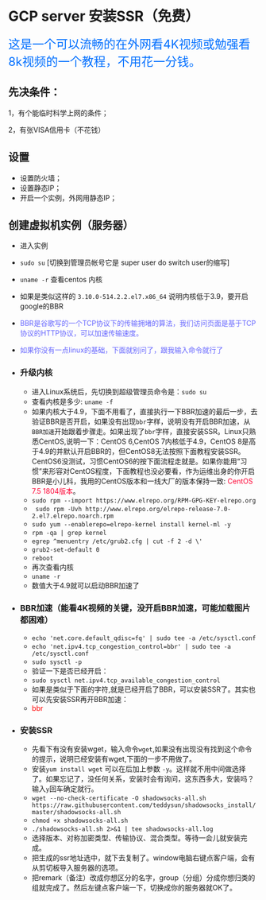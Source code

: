# GCP server 安装SSR（免费）

<font size=5 weight=bold color=\#66ffff>这是一个可以流畅的在外网看4K视频或勉强看8k视频的一个教程，不用花一分钱。</font>



## 先决条件：

1，有个能临时科学上网的条件；

2，有张VISA信用卡（不花钱）

## 设置

- 设置防火墙；
- 设置静态IP；
- 开启一个实例，外网用静态IP；

## 创建虚拟机实例（服务器）

- 进入实例

- `sudo su`  [切换到管理员帐号它是 super user do switch user的缩写]

- `uname -r` 查看centos 内核 

- 如果是类似这样的 `3.10.0-514.2.2.el7.x86_64` 说明内核低于3.9，要开启google的BBR

- <font color=#6666FF>BBR是谷歌写的一个TCP协议下的传输拥堵的算法，我们访问页面是基于TCP协议的HTTP协议，可以加速传输速度。</font>

- <font color=#6666ff>如果你没有一点linux的基础，下面就别问了，跟我输入命令就行了</font>

- ### 升级内核

  - 进入Linux系统后，先切换到超级管理员命令是：`sudo su`
  - 查看内核是多少: `uname -f`
  - 如果内核大于4.9，下面不用看了，直接执行一下BBR加速的最后一步，去验证BBR是否开启，如果没有出现`bbr`字样，说明没有开启BBR加速，从`BBR加速`开始跟着步骤走。如果出现了`bbr`字样，直接安装SSR。Linux只熟悉CentOS,说明一下：CentOS 6,CentOS 7内核低于4.9，CentOS 8是高于4.9的并默认开启BBR的，但CentOS8无法按照下面教程安装SSR。CentOS6没测试，习惯CentOS6的按下面流程走就是。如果你能用“习惯”来形容对CentOS程度，下面教程也没必要看，作为运维出身的你开启BBR是小儿科，我用的CentOS版本和一线大厂的版本保持一致: <font color=#FF0033>CentOS 7.5 1804版本</font>。
  - `sudo rpm --import https://www.elrepo.org/RPM-GPG-KEY-elrepo.org`
  - ` sudo rpm -Uvh http://www.elrepo.org/elrepo-release-7.0-2.el7.elrepo.noarch.rpm`
  - `sudo yum --enablerepo=elrepo-kernel install kernel-ml -y`
  - `rpm -qa | grep kernel`
  - `egrep ^menuentry /etc/grub2.cfg | cut -f 2 -d \'`
  - `grub2-set-default 0`
  - `reboot`
  - 再次查看内核
  - `uname -r`
  - 数值大于4.9就可以启动BBR加速了

- ### BBR加速（能看4K视频的关键，没开启BBR加速，可能加载图片都困难）

  - `echo 'net.core.default_qdisc=fq' | sudo tee -a /etc/sysctl.conf `
  - `echo 'net.ipv4.tcp_congestion_control=bbr' | sudo tee -a /etc/sysctl.conf`
  - `sudo sysctl -p`
  - 验证一下是否已经开启：
  - `sudo sysctl net.ipv4.tcp_available_congestion_control`
  - 如果是类似于下面的字符,就是已经开启了BBR，可以安装SSR了。其实也可以先安装SSR再开BBR加速：
  - <font color=red>bbr</font> 

- ### 安装SSR

  - 先看下有没有安装wget，输入命令`wget`,如果没有出现没有找到这个命令的提示，说明已经安装有wget,下面的一步不用做了。
  - 安装`yum install wget` 可以在后加上参数 `-y`。这样就不用中间做选择了。如果忘记了，没任何关系，安装时会有询问，这东西多大，安装吗？输入`y`回车确定就行。
  - `wget --no-check-certificate -O shadowsocks-all.sh https://raw.githubusercontent.com/teddysun/shadowsocks_install/master/shadowsocks-all.sh`
  - `chmod +x shadowsocks-all.sh`
  - `./shadowsocks-all.sh 2>&1 | tee shadowsocks-all.log`
  - 选择版本、对称加密类型、传输协议、混合类型。等待一会儿就安装完成。
  - 把生成的ssr地址选中，就下去复制了。window电脑右键点客户端，会有从剪切板导入服务器的选项。
  - 把remark（备注）改成你想区分的名字，group（分组）分成你想归类的组就完成了。然后左键点客户端一下，切换成你的服务器就OK了。

